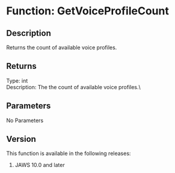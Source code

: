# Function: GetVoiceProfileCount

## Description

Returns the count of available voice profiles.

## Returns

Type: int\
Description: The the count of available voice profiles.\

## Parameters

No Parameters

## Version

This function is available in the following releases:

1.  JAWS 10.0 and later
